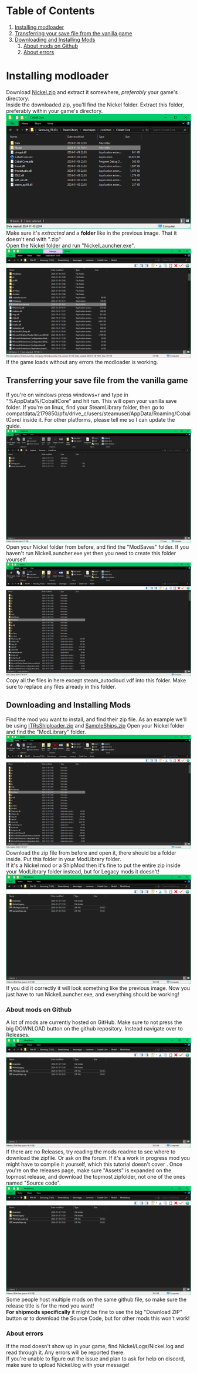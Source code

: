 # Table of Contents
1. [Installing modloader](#installing-modloader)
2. [Transferring your save file from the vanilla game](#transferring-your-save-file-from-the-vanilla-game)
3. [Downloading and Installing Mods](#downloading-and-installing-mods)
    1. [About mods on Github](#about-mods-on-github)
    2. [About errors](#about-errors)

# Installing modloader
Download [Nickel.zip](https://github.com/Shockah/Nickel/releases/download/release%2F0.4.2/Nickel-0.4.2.zip) and extract it somewhere, *preferably* your game's directory.  
Inside the downloaded zip, you'll find the Nickel folder. Extract this folder, preferably within your game's directory.  
![The game's folder open with a folder named "Nickel" highlighted](https://raw.githubusercontent.com/ITR13/CobaltCoreShipLoader/main/.readme/nickel_zip.png)  
Make sure it's *extracted* and a **folder** like in the previous image. That it doesn't end with ".zip"  
Open the Nickel folder and run "NickelLauncher.exe".  
![Folder is sorted with type ascending, NickelLauncher.exe is highlighted](https://raw.githubusercontent.com/ITR13/CobaltCoreShipLoader/main/.readme/nickel_exe.png)  
If the game loads without any errors the modloader is working.  

## Transferring your save file from the vanilla game
If you're on windows press windows+r and type in "%AppData%/CobaltCore" and hit run. This will open your vanilla save folder. 
If you're on linux, find your SteamLibrary folder, then go to compatdata/2179850/pfx/drive_c/users/steamuser/AppData/Roaming/CobaltCore/ inside it.
For other platforms, please tell me so I can update the guide.  
![Folder with Slot0, Slot1, Settings.json, and steam_autocloud.vdf in it](https://raw.githubusercontent.com/ITR13/CobaltCoreShipLoader/main/.readme/save_folder.png)  
Open your Nickel folder from before, and find the "ModSaves" folder. If you haven't run NickelLauncher.exe yet then you need to create this folder yourself.  
![Folder with ModSaves marked](https://raw.githubusercontent.com/ITR13/CobaltCoreShipLoader/main/.readme/nickel_saves.png)  
Copy all the files in here except steam_autocloud.vdf into this folder. Make sure to replace any files already in this folder.  

## Downloading and Installing Mods
Find the mod you want to install, and find their zip file. As an example we'll be using [ITRsShiploader.zip](https://github.com/ITR13/CobaltCoreShipLoader/releases/download/2.0.0/ITRsShipLoader.zip) and [SampleShips.zip](https://raw.githubusercontent.com/ITR13/CobaltCoreShipLoader/main/SampleShips.zip)
Open your Nickel folder and find the "ModLibrary" folder.
![Folder with ModSaves marked](https://raw.githubusercontent.com/ITR13/CobaltCoreShipLoader/main/.readme/nickel_saves.png)  
Download the zip file from before and open it, there should be a folder inside. Put this folder in your ModLibrary folder.  
If it's a Nickel mod or a ShipMod then it's fine to put the entire zip inside your ModLibrary folder instead, but for Legacy mods it doesn't!  
![Folder with Essentials, Nickel.Legacy, ITRsShipLoader.zip, and SampleShips.zip in it](https://raw.githubusercontent.com/ITR13/CobaltCoreShipLoader/main/.readme/nickel_mods.png)  
If you did it correctly it will look something like the previous image. Now you just have to run NickelLauncher.exe, and everything should be working!  

### About mods on Github
A lot of mods are currently hosted on GitHub. Make sure to not press the big DOWNLOAD button on the github repository. Instead navigate over to Releases.  
![Download ZIP crossed out and Releases highlighted](https://raw.githubusercontent.com/ITR13/CobaltCoreShipLoader/main/.readme/nickel_mods.png)  
If there are no Releases, try reading the mods readme to see where to download the zipfile. Or ask on the forum. If it's a work in progress mod you might have to compile it yourself, which this tutorial doesn't cover  .
Once you're on the releases page, make sure "Assets" is expanded on the topmost release, and download the topmost zipfolder, not one of the ones named "Source code".
![A foldable titled "Assets" expanded, with "CobaltCoreSeeded.zip" highlighted beneath it](https://raw.githubusercontent.com/ITR13/CobaltCoreShipLoader/main/.readme/nickel_mods.png)  
Some people host multiple mods on the same github file, so make sure the release title is for the mod you want!  
**For shipmods specifically** it might be fine to use the big "Download ZIP" button or to download the Source Code, but for other mods this won't work!  

### About errors
If the mod doesn't show up in your game, find Nickel/Logs/Nickel.log and read through it. Any errors will be reported there.  
If you're unable to figure out the issue and plan to ask for help on discord, make sure to upload Nickel.log with your message!  
